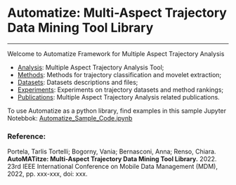 # Automatize: Multi-Aspect Trajectory Data Mining Tool Library
---

Welcome to Automatize Framework for Multiple Aspect Trajectory Analysis

- [Analysis](/analysis): Multiple Aspect Trajectory Analysis Tool;
- [Methods](/methods): Methods for trajectory classification and movelet extraction;
- [Datasets](/datasets): Datasets descriptions and files;
- [Experiments](/experiments): Experiments on trajectory datasets and method rankings;
- [Publications](/publications): Multiple Aspect Trajectory Analysis related publications.

To use Automatize as a python library, find examples in this sample Jupyter Notebbok: [Automatize_Sample_Code.ipynb](./assets/examples/Automatize_Sample_Code.ipynb)

### Reference:

Portela, Tarlis Tortelli; Bogorny, Vania; Bernasconi, Anna; Renso, Chiara. **AutoMATitze: Multi-Aspect Trajectory Data Mining Tool Library.** 2022. 23rd IEEE International Conference on Mobile Data Management (MDM), 2022, pp. xxx-xxx, doi: xxx.